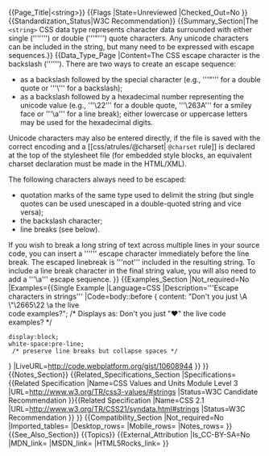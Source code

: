 {{Page_Title|&lt;string&gt;}}
{{Flags
|State=Unreviewed
|Checked_Out=No
}}
{{Standardization_Status|W3C Recommendation}}
{{Summary_Section|The <code>&lt;string></code> CSS data type represents character data surrounded with either single ('''&apos;''') or double ('''"''') quote characters.  Any unicode characters can be included in the string, but many need to be expressed with escape sequences.}}
{{Data_Type_Page
|Content=The CSS escape character is the backslash ('''\''').  There are two ways to create an escape sequence: 

* as a backslash followed by the special character (e.g., '''\"''' for a double quote or '''\\''' for a backslash);
* as a backslash followed by a hexadecimal number representing the unicode value (e.g.,  '''\22''' for a double quote, '''\263A''' for a smiley face or '''\a''' for a line break); either lowercase or uppercase letters may be used for the hexadecimal digits. 

Unicode characters may also be entered directly, if the file is saved with the correct encoding and a [[css/atrules/@charset| <code>@charset</code> rule]] is declared at the top of the stylesheet file (for embedded style blocks, an equivalent charset declaration must be made in the HTML/XML).

The following characters always need to be escaped:

* quotation marks of the same type used to delimit the string (but single quotes can be used unescaped in a double-quoted string and vice versa);
* the backslash character;
* line breaks (see below).

If you wish to break a long string of text across multiple lines in your source code, you can insert a '''\''' escape character immediately before the line break.  The escaped linebreak is '''not''' included in the resulting string.  To include a line break character in the final string value, you will also need to add a '''\a''' escape sequence.
}}
{{Examples_Section
|Not_required=No
|Examples={{Single Example
|Language=CSS
|Description='''Escape characters in strings'''
|Code=body::before {
    content: "Don't you just \A &#92;"&#92;2665&#92;22 \a the live \
              code examples?"; 
/* Displays as:
Don't you just 
"♥" 
the live code examples?
*/

    display:block; 
    white-space:pre-line; 
     /* preserve line breaks but collapse spaces */  
}
|LiveURL=http://code.webplatform.org/gist/10608944
}}
}}
{{Notes_Section}}
{{Related_Specifications_Section
|Specifications={{Related Specification
|Name=CSS Values and Units Module Level 3
|URL=http://www.w3.org/TR/css3-values/#strings
|Status=W3C Candidate Recommendation
}}{{Related Specification
|Name=CSS 2.1
|URL=http://www.w3.org/TR/CSS21/syndata.html#strings
|Status=W3C Recommendation
}}
}}
{{Compatibility_Section
|Not_required=No
|Imported_tables=
|Desktop_rows=
|Mobile_rows=
|Notes_rows=
}}
{{See_Also_Section}}
{{Topics}}
{{External_Attribution
|Is_CC-BY-SA=No
|MDN_link=
|MSDN_link=
|HTML5Rocks_link=
}}